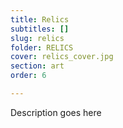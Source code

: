 ```yaml
---
title: Relics
subtitles: []
slug: relics
folder: RELICS
cover: relics_cover.jpg
section: art
order: 6

---
```


Description goes here
